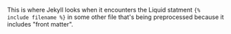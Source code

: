 This is where Jekyll looks when it encounters the Liquid statment `{% include filename %}` in some other file that's being preprocessed because it includes "front matter".
